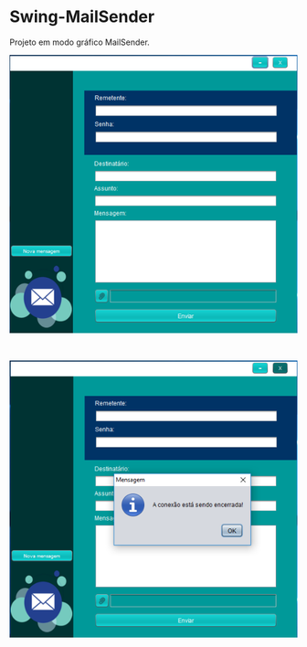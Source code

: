 ﻿# Swing-MailSender 

Projeto em modo gráfico MailSender.

<p align="center">
<img src="https://github.com/renatachagasc/Swing-MailSender/blob/master/src/mail_send/img/img1.PNG"/>
</p>
<br>
<p align="center">
<img src="https://github.com/renatachagasc/Swing-MailSender/blob/master/src/mail_send/img/img2.PNG"/>
</p>
